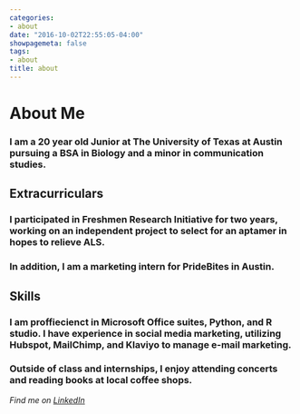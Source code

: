 ```yaml
---
categories:
- about
date: "2016-10-02T22:55:05-04:00"
showpagemeta: false
tags:
- about
title: about
---
```

# About Me

### I am a 20 year old Junior at **The University of Texas at Austin** pursuing a BSA in Biology and a minor in communication studies.

## Extracurriculars
### I participated in **Freshmen Research Initiative** for two years, working on an independent project to select for an aptamer in hopes to relieve ALS. 

### In addition, I am a marketing intern for PrideBites in Austin.

## Skills
### I am proffiecienct in Microsoft Office suites, Python, and R studio. I have experience in social media marketing, utilizing Hubspot, MailChimp, and Klaviyo to manage e-mail marketing. 

### Outside of class and internships, I enjoy attending concerts and reading books at local coffee shops.

*Find me on [LinkedIn](https://www.linkedin.com/in/olivrobertson/)*